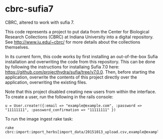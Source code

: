 # cbrc-sufia7
CBRC, altered to work with sufia 7.

This code represents a project to put data from the Center for Biological Research Collections (CBRC) at Indiana University into a digital repository. See http://www.iu.edu/~cbrc/ for more details about the collections themselves.

In its current form, this code works by first installing an out-of-the-box Sufia installation and overwriting the code from this repository. This can be done by following the instructions for installaing Sufia 7.0 here: https://github.com/projecthydra/sufia/tree/v7.0.0. Then, before starting the application, overwrite the contents of this project directly over the application, overwriting the existing files.

Note that this project disabled creating new users from within the interface. To create a user, run the following in the rails console:

```
u = User.create!({:email => "example@example.com", :password => "11111111", :password_confirmation => "11111111" })
```
To run the image ingest rake task:

```
rake cbrc:import:import_herbs[import_data/20151013_upload.csv,example@example.com]
```

